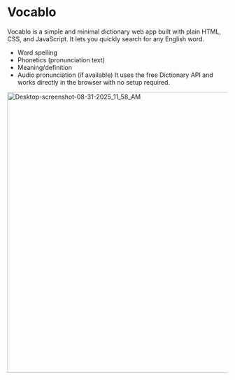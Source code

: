 # Vocablo
Vocablo is a simple and minimal dictionary web app built with plain HTML, CSS, and JavaScript. It lets you quickly search for any English word.
* Word spelling
* Phonetics (pronunciation text)
* Meaning/definition
* Audio pronunciation (if available)
It uses the free Dictionary API and works directly in the browser with no setup required.


<img width="807" height="642" alt="Desktop-screenshot-08-31-2025_11_58_AM" src="https://github.com/user-attachments/assets/d361cc3d-5aaa-431e-bb78-4cc58171f731" />

